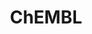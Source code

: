 ---
layout: default
bigquery: https://console.cloud.google.com/bigquery?p=patents-public-data&d=ebi_chembl&page=dataset
citation: '"The ChEMBL database in 2017." Anna Gaulton, Anne Hersey, Michał Nowotka,
  A Patrícia Bento, Jon Chambers, David Mendez, Prudence Mutowo, Francis Atkinson,
  Louisa J Bellis, Elena Cibrián-Uhalte, Mark Davies, Nathan Dedman, Anneli Karlsson,
  María Paula Magariños, John P Overington, George Papadatos, Ines Smit, Andrew R
  Leach Nucleic acids Research (2017) 45 (Database Issue), D945-D954'
contributors: European Bioinformatics Institute
cost: None
description: ChEMBL Data is a manually curated database of small molecules used in
  drug discovery, including information about existing patented drugs.
documentation: 'schema: https://www.ebi.ac.uk/chembl/db_schema


  '
last_edit: 04/12/2022, 20:59:50
location: https://console.cloud.google.com/marketplace/product/google_patents_public_datasets/chembl
maintained_by: EMBL-EBI, an outstation of European Molecular Biology Laboratory
related_publications: '

  ChEMBL: towards direct deposition of bioassay data.


  Mendez D, Gaulton A, Bento AP, Chambers J, De Veij M, Félix E, Magariños MP, Mosquera
  JF, Mutowo P, Nowotka M, Gordillo-Marañón M, Hunter F, Junco L, Mugumbate G, Rodriguez-Lopez
  M, Atkinson F, Bosc N, Radoux CJ, Segura-Cabrera A, Hersey A, Leach AR.


  — Nucleic Acids Res. 2019; 47(D1):D930-D940. doi: 10.1093/nar/gky1075

  '
schema_fields:
- res_stem_id
- caloha_id
- warnref_id
- acd_most_bpka
- tissue_id
- domain_description
- sei
- warning_country
- l8
- submission_date
- disease_efficacy
- standard_flag
- sequence
- doi
- parent_go_id
- priority
- confidence
- prod_pat_id
- canonical_smiles
- usan_stem
- go_id
- cx_logd
- mutation
- result_flag
- assay_source
- level4
- domain_name
- standard_upper_value
- year
- country
- polymer_flag
- sequence_md5sum
- num_ro5_violations
- hrac_class_id
- pathway_id
- relation
- hba_lipinski
- cidx
- tbl
- num_lipinski_ro5_violations
- compd_id
- publication_number
- idx
- doc_type
- activity_count
- first_page
- cell_source_tissue
- clo_id
- ingredient
- qudt_units
- class_type
- warning_description
- binding_site_comment
- mec_id
- num_alerts
- mc_target_accession
- start_position
- assay_desc
- assay_category
- curated_by
- warning_year
- pubmed_id
- last_active
- molregno
- ridx
- usan_stem_definition
- co_stem_id
- full_molformula
- data_validity_comment
- standard_relation
- target_desc
- atc_code
- homologue
- issue
- protein_class_id
- text_value
- bao_endpoint
- annotation
- enzyme_tid
- pathway_key
- units
- updated_by
- efo_term
- synonyms
- l6
- qed_weighted
- trade_name
- src_short_name
- assay_strain
- level5
- heavy_atoms
- drugind_id
- downgraded
- targrel_id
- name
- indication_class
- compound_key
- standard_inchi
- warning_class
- topical
- protein_class_desc
- path
- l5
- formulation_id
- irac_code
- rtb
- metabolite_record_id
- standard_value
- mc_target_name
- component_type
- molsyn_id
- cl_lincs_id
- aspect
- max_phase_for_ind
- comp_class_id
- targcomp_id
- ref_url
- ass_cls_map_id
- molecular_species
- site_id
- first_in_class
- hba
- normal_range_min
- metref_id
- source
- chirality
- value
- major_class
- delist_flag
- acd_logd
- patent_id
- acd_logp
- curation_comment
- creation_date
- published_units
- cellosaurus_id
- parameter_type
- product_id
- bao_format
- cx_logp
- parameter_value
- type
- usan_year
- oc_id
- record_id
- assay_tissue
- isoform
- tid
- nda_type
- mc_tax_id
- published_type
- confidence_score
- alert_name
- mechanism_comment
- ap_id
- l1
- comp_go_id
- component_id
- standard_inchi_key
- irac_class_id
- uberon_id
- patent_expire_date
- last_page
- natural_product
- selectivity_comment
- molfile
- ref_id
- biocomp_id
- alogp
- normal_range_max
- bto_id
- src_id
- mol_frac_id
- patent_use_code
- authors
- accession
- smarts
- innovator_company
- short_name
- assay_type
- src_assay_id
- assay_param_id
- potential_duplicate
- inorganic_flag
- mol_irac_id
- dosed_ingredient
- src_description
- drug_record_id
- structure_type
- oral
- related_tid
- hrac_code
- compsyn_id
- prodrug
- cell_ontology_id
- therapeutic_flag
- version
- molecule_type
- assay_tax_id
- psa
- compound_name
- bao_id
- ddd_comment
- le
- as_id
- active_molregno
- rgid
- aidx
- ddd_id
- entity_type
- cell_id
- met_id
- volume
- first_approval
- sitecomp_id
- mol_hrac_id
- mc_target_type
- assay_organism
- organism
- log_id
- set_name
- availability_type
- mol_atc_id
- site_residues
- standard_text_value
- smid
- company
- activity_comment
- prediction_method
- level1_description
- withdrawn_reason
- warning_type
- usan_substem
- mecref_id
- source_domain_id
- abstract
- cell_description
- bei
- mw_freebase
- active_ingredient
- ad_type
- action_type
- lle
- stem
- stat
- parent_type
- db_source
- assay_subcellular_fraction
- relationship
- cpd_str_alert_id
- target_mapping
- src_compound_id
- db_version
- tax_id
- previous_company
- assay_id
- withdrawn_year
- aromatic_rings
- cell_source_tax_id
- efo_id
- warning_id
- relationship_type
- full_mwt
- drug_product_flag
- mw_monoisotopic
- activity_id
- domain_type
- enzyme_name
- ro3_pass
- who_extra
- assay_cell_type
- published_value
- comments
- protein_class_synonym
- black_box_warning
- chembl_id
- l4
- target_type
- stem_class
- tid_fixed
- journal
- ddd_admr
- updated_on
- level3_description
- job_id
- hbd
- pchembl_value
- mesh_heading
- actsm_id
- standard_type
- who_name
- std_act_id
- relationship_desc
- withdrawn_country
- ddd_units
- upper_value
- level2_description
- cell_name
- cx_most_bpka
- mesh_id
- subgroup
- chebi_par_id
- l2
- cell_source_organism
- parenteral
- alert_set_id
- predbind_id
- definition
- doc_id
- route
- ref_type
- applicant_full_name
- variant_id
- helm_notation
- hbd_lipinski
- species_group_flag
- withdrawn_class
- published_relation
- standard_units
- assay_class_id
- mechanism_of_action
- research_stem
- level2
- indref_id
- direct_interaction
- acd_most_apka
- drug_substance_flag
- class_level
- strength
- level4_description
- label
- description
- patent_no
- assay_test_type
- site_name
- level3
- parent_molregno
- max_phase
- orig_description
- entity_id
- frac_code
- title
- cx_most_apka
- domain_id
- uo_units
- approval_date
- l3
- met_comment
- protclasssyn_id
- met_conversion
- mc_organism
- l7
- dosage_form
- pref_name
- parent_id
- substrate_record_id
- level1
- withdrawn_flag
- end_position
- molecular_mechanism
- status
- usan_stem_id
- frac_class_id
- toid
- component_synonym
- ddd_value
- alert_id
- syn_type
shortname: chembl
tags:
- biotechnology
- health
- chemical
- bioinformatics
- medical
terms_of_use: CC BY-SA 3.0
title: ChEMBL
uuid: e232a192-965c-4ec9-904c-155b6dfe56c5
---